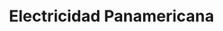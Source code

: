 ---
title: "Electricidad Panamericana"
url: /san-isidro/electricidad-panamericana/
shop: Elektrisch
---
